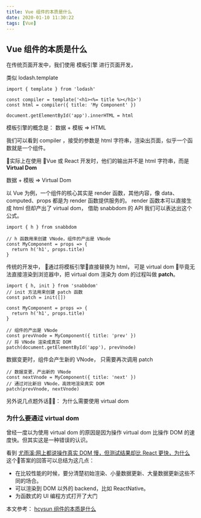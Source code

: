 ```yaml
---
title: Vue 组件的本质是什么
date: 2020-01-10 11:30:22
tags: [Vue]
---
```


## Vue 组件的本质是什么

在传统页面开发中，我们使用 模板引擎 进行页面开发，

类似 lodash.template

```
import { template } from 'lodash'

const compiler = template('<h1><%= title %></h1>')
const html = compiler({ title: 'My Component' })

document.getElementById('app').innerHTML = html
```

模板引擎的概念是： 数据 + 模板 => HTML

我们可以看到 compiler ，接受的参数是 html 字符串，渲染出页面，似乎一个函数就是一个组件。


实际上在使用 Vue 或 React 开发时，他们的输出并不是 html 字符串，而是 **Virtual Dom**

数据 + 模板 => Virtual Dom

以 Vue 为例，一个组件的核心其实是 render 函数，其他内容，像 data、computed、props 都是为 render 函数提供服务的。
render 函数本可以直接生成 html 但却产出了 virtual dom， 借助 snabbdom 的 API 我们可以表达出这个公式。

```
import { h } from snabbdom

// h 函数用来创建 VNode，组件的产出是 VNode
const MyComponent = props => {
  return h('h1', props.title)
}
```
传统的开发中， 通过将模板引擎直接替换为 html， 
可是 virtual dom 毕竟无法直接渲染到浏览器中，把 virtual dom 渲染为 dom 的过程叫做 __patch__。

```
import { h, init } from 'snabbdom'
// init 方法用来创建 patch 函数
const patch = init([])

const MyComponent = props => {
  return h('h1', props.title)
}

// 组件的产出是 VNode
const prevVnode = MyComponent({ title: 'prev' })
// 将 VNode 渲染成真实 DOM
patch(document.getElementById('app'), prevVnode)
```

数据变更时，组件会产生新的 VNode， 只需要再次调用 patch

```
// 数据变更，产出新的 VNode
const nextVnode = MyComponent({ title: 'next' })
// 通过对比新旧 VNode，高效地渲染真实 DOM
patch(prevVnode, nextVnode)
```

另外说几点题外话： 为什么需要使用 virtual dom 

### 为什么要通过 virtual dom


曾经一度以为使用 virtual dom 的原因是因为操作 virtual dom 比操作 DOM 的速度快。但其实这是一种错误的认识。

看到 [尤雨溪:网上都说操作真实 DOM 慢，但测试结果却比 React 更快，为什么](https://www.zhihu.com/question/31809713/answer/53544875) 这个答案的回答可以总结为这几点：

- 在比较性能的时候，要分清楚初始渲染、小量数据更新、大量数据更新这些不同的场合。
- 可以渲染到 DOM 以外的 backend，比如 ReactNative。
- 为函数式的 UI 编程方式打开了大门


本文参考：
[hcysun 组件的本质是什么](http://hcysun.me/vue-design/zh/essence-of-comp.html#%E7%BB%84%E4%BB%B6%E7%9A%84-vnode-%E5%A6%82%E4%BD%95%E8%A1%A8%E7%A4%BA)
